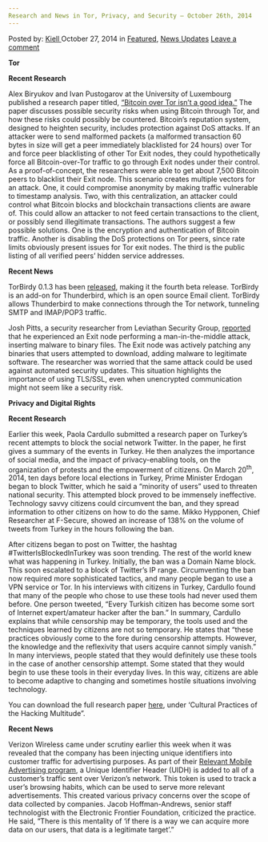 ```yaml
---
Research and News in Tor, Privacy, and Security – October 26th, 2014
---
```

<article class="post-listing post-7502 post type-post status-publish format-standard has-post-thumbnail hentry category-deepdot-news category-news-updates tag-1779 tag-26th tag-news tag-october tag-privacy tag-research tag-security tag-tor">
    <div class="post-inner">
        <span>Posted by: <a href="https://www.deepdotweb.com/author/kiell/" title="">Kiell </a></span>
    <span>October 27, 2014</span>
    <span>in <a href="https://www.deepdotweb.com/category/deepdot-news/" rel="category tag">Featured</a>, <a href="https://www.deepdotweb.com/category/news-updates/" rel="category tag">News Updates</a></span>
    <span><a href="https://www.deepdotweb.com/2014/10/27/research-news-tor-privacy-security-october-26th-2014/#respond">Leave a comment</a></span>
    </p>
    <div class="clear"></div>
    <div class="entry">
    <p><strong>Tor</strong></p>
    <p><strong>Recent Research</strong></p>
    <p>Alex Biryukov and Ivan Pustogarov at the University of Luxembourg published a research paper titled, <a href="http://arxiv.org/pdf/1410.6079v1.pdf">“Bitcoin over Tor isn’t a good idea.”</a> The paper discusses possible security risks when using Bitcoin through Tor, and how these risks could possibly be countered. Bitcoin’s reputation system, designed to heighten security, includes protection against DoS attacks. If an attacker were to send malformed packets (a malformed transaction 60 bytes in size will get a peer immediately blacklisted for 24 hours) over Tor and force peer blacklisting of other Tor Exit nodes, they could hypothetically force all Bitcoin-over-Tor traffic to go through Exit nodes under their control. As a proof-of-concept, the researchers were able to get about 7,500 Bitcoin peers to blacklist their Exit node. This scenario creates multiple vectors for an attack. One, it could compromise anonymity by making traffic vulnerable to timestamp analysis. Two, with this centralization, an attacker could control what Bitcoin blocks and blockchain transactions clients are aware of. This could allow an attacker to not feed certain transactions to the client, or possibly send illegitimate transactions. The authors suggest a few possible solutions. One is the encryption and authentication of Bitcoin traffic. Another is disabling the DoS protections on Tor peers, since rate limits obviously present issues for Tor exit nodes. The third is the public listing of all verified peers’ hidden service addresses.</p>
    <p><strong>Recent News</strong></p>
    <p>TorBirdy 0.1.3 has been <a href="https://blog.torproject.org/blog/torbirdy-013-our-fourth-beta-release">released</a>, making it the fourth beta release. TorBirdy is an add-on for Thunderbird, which is an open source Email client. TorBirdy allows Thunderbird to make connections through the Tor network, tunneling SMTP and IMAP/POP3 traffic.</p>
    <p>Josh Pitts, a security researcher from Leviathan Security Group, <a href="http://www.leviathansecurity.com/blog/the-case-of-the-modified-binaries/">reported</a> that he experienced an Exit node performing a man-in-the-middle attack, inserting malware to binary files. The Exit node was actively patching any binaries that users attempted to download, adding malware to legitimate software. The researcher was worried that the same attack could be used against automated security updates. This situation highlights the importance of using TLS/SSL, even when unencrypted communication might not seem like a security risk.</p>
    <p><strong>Privacy and Digital Rights</strong></p>
    <p><strong>Recent Research</strong></p>
    <p>Earlier this week, Paola Cardullo submitted a research paper on Turkey&#8217;s recent attempts to block the social network Twitter. In the paper, he first gives a summary of the events in Turkey. He then analyzes the importance of social media, and the impact of privacy-enabling tools, on the organization of protests and the empowerment of citizens. On March 20<sup>th</sup>, 2014, ten days before local elections in Turkey, Prime Minister Erdogan began to block Twitter, which he said a “minority of users” used to threaten national security. This attempted block proved to be immensely ineffective. Technology savvy citizens could circumvent the ban, and they spread information to other citizens on how to do the same. Mikko Hypponen, Chief Researcher at F-Secure, showed an increase of 138% on the volume of tweets from Turkey in the hours following the ban.</p>
    <p>After citizens began to post on Twitter, the hashtag #TwitterIsBlockedInTurkey was soon trending. The rest of the world knew what was happening in Turkey. Initially, the ban was a Domain Name block. This soon escalated to a block of Twitter’s IP range. Circumventing the ban now required more sophisticated tactics, and many people began to use a VPN service or Tor. In his interviews with citizens in Turkey, Cardullo found that many of the people who chose to use these tools had never used them before. One person tweeted, “Every Turkish citizen has become some sort of Internet expert/amateur hacker after the ban.” In summary, Cardullo explains that while censorship may be temporary, the tools used and the techniques learned by citizens are not so temporary. He states that “these practices obviously come to the fore during censorship attempts. However, the knowledge and the reflexivity that users acquire cannot simply vanish.” In many interviews, people stated that they would definitely use these tools in the case of another censorship attempt. Some stated that they would begin to use these tools in their everyday lives. In this way, citizens are able to become adaptive to changing and sometimes hostile situations involving technology.</p>
    <p>You can download the full research paper <a href="http://kiddingthecity.org/blog/downloads/">here</a>, under ‘Cultural Practices of the Hacking Multitude”.</p>
    <p><strong>Recent News</strong></p>
    <p>Verizon Wireless came under scrutiny earlier this week when it was revealed that the company has been injecting unique identifiers into customer traffic for advertising purposes. As part of their <a href="https://www.verizonwireless.com/support/faqs/AccountManagement/mobile_ads.html">Relevant Mobile Advertising program</a>, a Unique Identifier Header (UIDH) is added to all of a customer’s traffic sent over Verizon’s network. This token is used to track a user’s browsing habits, which can be used to serve more relevant advertisements. This created various privacy concerns over the scope of data collected by companies. Jacob Hoffman-Andrews, senior staff technologist with the Electronic Frontier Foundation, criticized the practice. He said, “There is this mentality of ‘if there is a way we can acquire more data on our users, that data is a legitimate target’.”</p>
    </div>
    <span style="display:none"><a href="https://www.deepdotweb.com/tag/2014/" rel="tag">2014</a> <a href="https://www.deepdotweb.com/tag/26th/" rel="tag">26th</a> <a href="https://www.deepdotweb.com/tag/news/" rel="tag">news</a> <a href="https://www.deepdotweb.com/tag/october/" rel="tag">october</a> <a href="https://www.deepdotweb.com/tag/privacy/" rel="tag">privacy</a> <a href="https://www.deepdotweb.com/tag/research/" rel="tag">research</a> <a href="https://www.deepdotweb.com/tag/security/" rel="tag">security</a> <a href="https://www.deepdotweb.com/tag/tor/" rel="tag">tor</a></span> <span style="display:none" class="updated">2014-10-27</span>
    <div style="display:none" class="vcard author" itemprop="author" itemscope itemtype="http://schema.org/Person"><strong class="fn" itemprop="name"><a href="https://www.deepdotweb.com/author/kiell/" title="Posts by Kiell" rel="author">Kiell</a></strong></div>
    </div>
</article>

